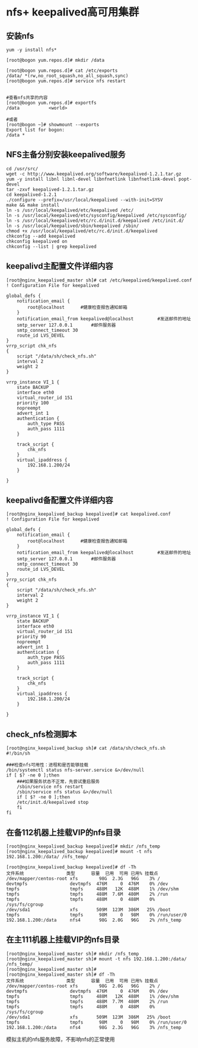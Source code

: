 # nfs+ keepalived高可用集群




## 安装nfs
    yum -y install nfs*
    
    [root@bogon yum.repos.d]# mkdir /data
    
    [root@bogon yum.repos.d]# cat /etc/exports
    /data/ *(rw,no_root_squash,no_all_squash,sync)
    [root@bogon yum.repos.d]# service nfs restart
    

    #查看nfs共享的内容
    [root@bogon yum.repos.d]# exportfs
    /data         	<world>
    
    #或者
    [root@bogon ~]# showmount --exports
    Export list for bogon:
    /data *


## NFS主备分别安装keepalived服务
    cd /usr/src/
    wget -c http://www.keepalived.org/software/keepalived-1.2.1.tar.gz
    yum -y install libnl libnl-devel libnfnetlink libnfnetlink-devel popt-devel
    tar -zxvf keepalived-1.2.1.tar.gz 
    cd keepalived-1.2.1
    ./configure --prefix=/usr/local/keepalived --with-init=SYSV
    make && make install
    ln -s /usr/local/keepalived/etc/keepalived /etc/
    ln -s /usr/local/keepalived/etc/sysconfig/keepalived /etc/sysconfig/
    ln -s /usr/local/keepalived/etc/rc.d/init.d/keepalived /etc/init.d/
    ln -s /usr/local/keepalived/sbin/keepalived /sbin/
    chmod +x /usr/local/keepalived/etc/rc.d/init.d/keepalived
    chkconfig --add keepalived
    chkconfig keepalived on
    chkconfig --list | grep keepalived



## keepalivd主配置文件详细内容
    [root@nginx_keepalived_master sh]# cat /etc/keepalived/keepalived.conf
    ! Configuration File for keepalived
    
    global_defs {
        notification_email {
            root@localhost      #健康检查报告通知邮箱
        }
        notification_email_from keepalived@localhost         #发送邮件的地址
        smtp_server 127.0.0.1       #邮件服务器
        smtp_connect_timeout 30
        route_id LVS_DEVEL
    }
    vrrp_script chk_nfs
    {
        script "/data/sh/check_nfs.sh"
        interval 2
        weight 2
    }
    
    vrrp_instance VI_1 {
        state BACKUP
        interface eth0
        virtual_router_id 151
        priority 100
        nopreempt
        advert_int 1
        authentication {
            auth_type PASS
            auth_pass 1111
        }
    
        track_script {
            chk_nfs
        }
        virtual_ipaddress {
            192.168.1.200/24
        }
       
    } 


## keepalivd备配置文件详细内容
    [root@nginx_keepalived_backup keepalived]# cat keepalived.conf
    ! Configuration File for keepalived
    
    global_defs {
        notification_email {
            root@localhost      #健康检查报告通知邮箱
        }
        notification_email_from keepalived@localhost         #发送邮件的地址
        smtp_server 127.0.0.1       #邮件服务器
        smtp_connect_timeout 30
        route_id LVS_DEVEL
    }
    vrrp_script chk_nfs
    {
        script "/data/sh/check_nfs.sh"
        interval 2
        weight 2
    }
    
    vrrp_instance VI_1 {
        state BACKUP
        interface eth0
        virtual_router_id 151
        priority 90
        nopreempt
        advert_int 1
        authentication {
            auth_type PASS
            auth_pass 1111
        }
    
        track_script {
            chk_nfs
        }
        virtual_ipaddress {
            192.168.1.200/24
        }
       
    } 




## check_nfs检测脚本
    [root@nginx_keepalived_backup sh]# cat /data/sh/check_nfs.sh
    #!/bin/sh
    
    ###检查nfs可用性：进程和是否能够挂载
    /bin/systemctl status nfs-server.service &>/dev/null
    if [ $? -ne 0 ];then
        ###如果服务状态不正常，先尝试重启服务
        /sbin/service nfs restart
        /sbin/service nfs status &>/dev/null
        if [ $? -ne 0 ];then
        /etc/init.d/keepalived stop
        fi
    fi






## 在备112机器上挂载VIP的nfs目录
    [root@nginx_keepalived_backup keepalived]# mkdir /nfs_temp
    [root@nginx_keepalived_backup keepalived]# mount -t nfs 192.168.1.200:/data/ /nfs_temp/
    
    [root@nginx_keepalived_backup keepalived]# df -Th
    文件系统                类型      容量  已用  可用 已用% 挂载点
    /dev/mapper/centos-root xfs        98G  2.3G   96G    3% /
    devtmpfs                devtmpfs  476M     0  476M    0% /dev
    tmpfs                   tmpfs     488M   12K  488M    1% /dev/shm
    tmpfs                   tmpfs     488M  7.6M  480M    2% /run
    tmpfs                   tmpfs     488M     0  488M    0% /sys/fs/cgroup
    /dev/sda1               xfs       509M  123M  386M   25% /boot
    tmpfs                   tmpfs      98M     0   98M    0% /run/user/0
    192.168.1.200:/data     nfs4       98G  2.0G   96G    2% /nfs_temp


## 在主111机器上挂载VIP的nfs目录
    [root@nginx_keepalived_master sh]# mkdir /nfs_temp
    [root@nginx_keepalived_master sh]# mount -t nfs 192.168.1.200:/data/ /nfs_temp/
    [root@nginx_keepalived_master sh]# 
    [root@nginx_keepalived_master sh]# df -Th
    文件系统                类型      容量  已用  可用 已用% 挂载点
    /dev/mapper/centos-root xfs        98G  2.0G   96G    2% /
    devtmpfs                devtmpfs  476M     0  476M    0% /dev
    tmpfs                   tmpfs     488M   12K  488M    1% /dev/shm
    tmpfs                   tmpfs     488M  7.7M  480M    2% /run
    tmpfs                   tmpfs     488M     0  488M    0% /sys/fs/cgroup
    /dev/sda1               xfs       509M  123M  386M   25% /boot
    tmpfs                   tmpfs      98M     0   98M    0% /run/user/0
    192.168.1.200:/data     nfs4       98G  2.3G   96G    3% /nfs_temp




模拟主机的nfs服务故障，不影响nfs的正常使用

